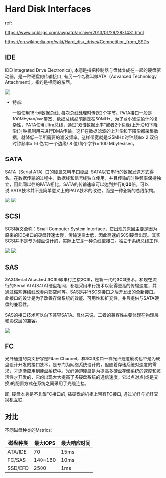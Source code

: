 # Hard Disk Interfaces

ref:

https://www.cnblogs.com/awpatp/archive/2013/01/29/2881431.html

https://en.wikipedia.org/wiki/Hard_disk_drive#Competition_from_SSDs

## IDE

IDE(Integrated Drive Electronics), 本意是指把控制器与盘体集成在一起的硬盘驱动器，是一种硬盘的传输接口, 有另一个名称叫做ATA（Advanced Technology Attachment），指的是相同的东西。

<img src="https://images0.cnblogs.com/blog/34420/201301/29144617-8c1ec011bbc84e0d8b9c138ea67c9003.png"/>



- 特点:

  一般使用16-bit数据总线, 每次总线处理时传送2个字节。PATA接口一般是100Mbytes/sec带宽，数据总线必须锁定在50MHz，为了减小滤波设计的复杂性，PATA使用Ultra总线，通过“双倍数据比率”或者2个边缘(上升沿和下降沿)时钟机制用来进行DMA传输。这样在数据滤波的上升沿和下降沿都采集数据，就降低一半所需要的滤波频率。这样带宽就是:25MHz 时钟频率x 2 双倍时钟频率x 16 位/每一个边缘/ 8 位/每个字节= 100 Mbytes/sec。

## SATA

SATA（Serial ATA）口的硬盘又叫串口硬盘. SATA以它串行的数据发送方式得名。在数据传输的过程中，数据线和信号线独立使用，并且传输的时钟频率保持独立，因此同以往的PATA相比，SATA的传输速率可以达到并行的**30**倍。可以说:SATA技术并不是简单意义上的PATA技术的改进，而是一种全新的总线架构。

<img src="https://images0.cnblogs.com/blog/34420/201301/29144621-4227c55b80804e9f9d0d73170f719fb0.png"/>

<img src="https://images0.cnblogs.com/blog/34420/201301/29144626-a5ce91d1d06f4adab76b80a246f8892e.png"/>

## SCSI

SCSI英文全称：Small Computer System Interface，它出现的原因主要是因为原来的IDE接口的硬盘转速太慢，传输速率太低，因此高速的SCSI硬盘出现。其实SCSI并不是专为硬盘设计的，实际上它是一种总线型接口。独立于系统总线工作.

<img src="https://images0.cnblogs.com/blog/34420/201301/29144631-d4cf3905a28f480a876dd7e5ac503ca4.png"/>

 

<img src="https://images0.cnblogs.com/blog/34420/201301/29144633-e02259701add495aaf74ff2b2192eee6.png"/>

## SAS

SAS(Serial Attached SCSI)即串行连接SCSI，是新一代的SCSI技术。和现在流行的Serial ATA(SATA)硬盘相同，都是采用串行技术以获得更高的传输速度，并通过缩短连结线改善内部空间等。SAS是并行SCSI接口之后开发出的全新接口。此接口的设计是为了改善存储系统的效能、可用性和扩充性，并且提供与SATA硬盘的兼容性。

SAS的接口技术可以向下兼容SATA。具体来说，二者的兼容性主要体现在物理层和协议层的兼容。

<img src="https://images0.cnblogs.com/blog/34420/201301/29144640-67734dd4bd4343a09528d84fc755a5a0.png"/>

## FC

光纤通道的英文拼写是Fibre Channel，和SCIS接口一样光纤通道最初也不是为硬盘设计开发的接口技术，是专门为网络系统设计的，但随着存储系统对速度的需求，才逐渐应用到硬盘系统中。光纤通道硬盘是为提高多硬盘存储系统的速度和灵活性才开发的，它的出现大大提高了多硬盘系统的通信速度。它以点对点(或是交换)的配置方式在系统之间采用了光缆连接。

即, 硬盘本身是不具备FC接口的, 插硬盘的机柜上带有FC接口, 通过光纤与光纤交换机互联.

## 对比

不同磁盘种类的Metrics:

| 磁盘种类 | 最大IOPS | 最大响应时间 |
| -------- | -------- | ------------ |
| ATA/IDE  | 70       | 15ms         |
| FC/SAS   | 140~160  | 10ms         |
| SSD/EFD  | 2500     | 1ms          |

